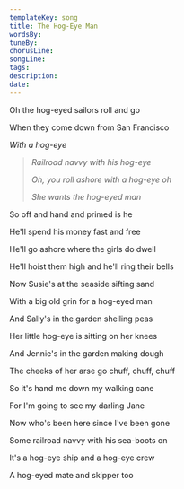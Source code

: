 ```yaml
---
templateKey: song
title: The Hog-Eye Man  
wordsBy:
tuneBy:
chorusLine:
songLine:
tags:
description:
date:
---
```

Oh the hog-eyed sailors roll and go

When they come down from San Francisco

*With a hog-eye*

> *Railroad navvy with his hog-eye*
>
> *Oh, you roll ashore with a hog-eye oh*
>
> *She wants the hog-eyed man*

So off and hand and primed is he

He'll spend his money fast and free

He'll go ashore where the girls do dwell

He'll hoist them high and he'll ring their bells

Now Susie's at the seaside sifting sand

With a big old grin for a hog-eyed man

And Sally's in the garden shelling peas

Her little hog-eye is sitting on her knees

And Jennie's in the garden making dough

The cheeks of her arse go chuff, chuff, chuff

So it's hand me down my walking cane

For I'm going to see my darling Jane

Now who\'s been here since I\'ve been gone

Some railroad navvy with his sea-boots on

It's a hog-eye ship and a hog-eye crew

A hog-eyed mate and skipper too
